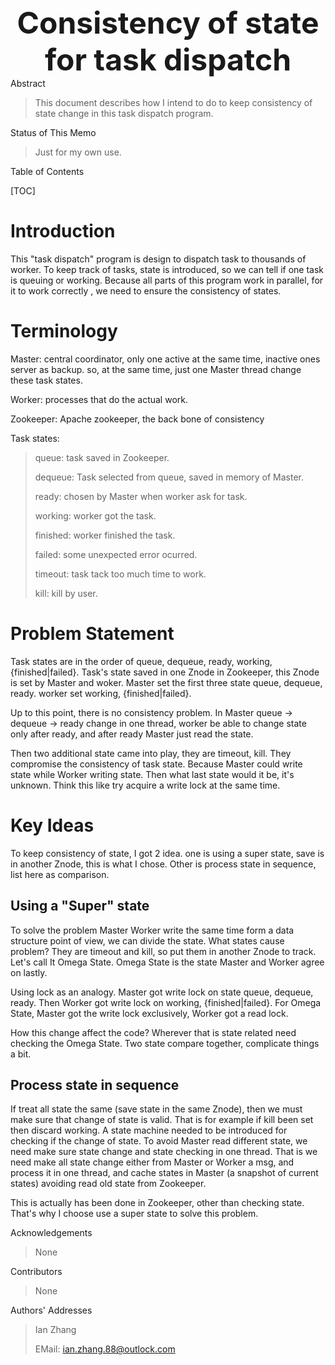 <center ><font size=12><b>Consistency of state for task dispatch</b></font></center>
Abstract

> This document describes how I intend to do to keep consistency of state change in this task dispatch program.



Status of This Memo

> Just for my own use.



Table of Contents

[TOC]

# Introduction

This "task dispatch" program is design to dispatch task to thousands of worker.  To keep track of tasks, state is introduced, so we can tell if one task is queuing or working.  Because all parts of this program work in parallel,  for it to work correctly , we need to ensure the consistency of states.

# Terminology

Master: central coordinator, only one active at the same time, inactive ones server as backup.  so, at the same time, just one Master thread change these task states.

Worker: processes that do the actual work.

Zookeeper: Apache zookeeper, the back bone of consistency

Task states:

> queue: task saved in Zookeeper.
>
> dequeue: Task selected from queue, saved in memory of Master.
>
> ready: chosen by Master when worker ask for task.
>
> working: worker got the task.
>
> finished: worker finished the task.
>
> failed: some unexpected error ocurred.
>
> timeout: task tack too much time to work.
>
> kill: kill by user.

# Problem Statement

Task states are in the order of queue, dequeue, ready, working, {finished|failed}.  Task's state saved in one Znode in Zookeeper, this Znode is set by Master and woker.  Master set the first three state queue, dequeue, ready.  worker set working, {finished|failed}.   

Up to this point, there is no consistency problem. In Master  queue -> dequeue -> ready change in one thread, worker be able to change state only after ready,  and after ready Master just read the state.

Then two additional state came into play, they are timeout,  kill.  They compromise the consistency of task state.  Because Master could write state while Worker writing state.  Then what last state would it be, it's unknown.   Think this like try acquire a write lock at the same time. 

# Key Ideas

To keep consistency of state, I got 2 idea.  one is using a super state, save is in another Znode, this is what I chose.  Other is process state in sequence, list here as comparison.

## Using a "Super" state

To solve the problem Master Worker write the same time form a data structure point of view, we can divide the state. What states cause problem? They are timeout and kill, so put them in another Znode to track. Let's call It Omega State.  Omega State is the state Master and Worker agree on lastly.

Using lock as an analogy.  Master got write lock on state queue, dequeue, ready.  Then Worker got write lock on working, {finished|failed}.  For Omega State, Master got the write lock exclusively, Worker got a read lock.

How this change affect the code?  Wherever that is state related need checking the Omega State.  Two state compare together, complicate things a bit. 

## Process state in sequence

If treat all state the same (save state in the same Znode), then we must make sure that change of state is valid.  That is for example if kill been set then discard working.  A state machine needed to be introduced for checking if the change of state.  To avoid Master read different state, we need make sure state change and state checking in one thread. That is we need make all state change either from Master or Worker a msg, and process it in one thread, and cache states in Master (a snapshot of current states) avoiding read old state from Zookeeper.  

This is actually has been done in Zookeeper, other than checking state.  That's why I choose use a super state to solve this problem.

Acknowledgements

> None

Contributors

> None

Authors' Addresses

> Ian Zhang
>
> EMail: ian.zhang.88@outlock.com